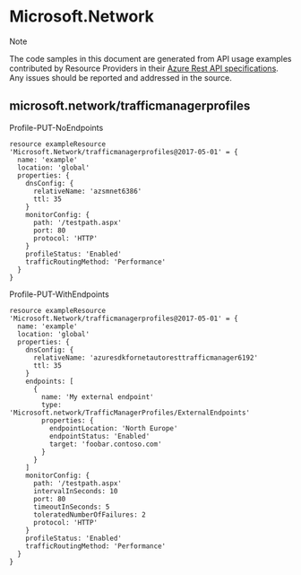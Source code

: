 # Microsoft.Network
  
> [!NOTE]
> The code samples in this document are generated from API usage examples contributed by Resource Providers in their [Azure Rest API specifications](https://github.com/Azure/azure-rest-api-specs). Any issues should be reported and addressed in the source.


## microsoft.network/trafficmanagerprofiles

Profile-PUT-NoEndpoints
```bicep
resource exampleResource 'Microsoft.Network/trafficmanagerprofiles@2017-05-01' = {
  name: 'example'
  location: 'global'
  properties: {
    dnsConfig: {
      relativeName: 'azsmnet6386'
      ttl: 35
    }
    monitorConfig: {
      path: '/testpath.aspx'
      port: 80
      protocol: 'HTTP'
    }
    profileStatus: 'Enabled'
    trafficRoutingMethod: 'Performance'
  }
}
```

Profile-PUT-WithEndpoints
```bicep
resource exampleResource 'Microsoft.Network/trafficmanagerprofiles@2017-05-01' = {
  name: 'example'
  location: 'global'
  properties: {
    dnsConfig: {
      relativeName: 'azuresdkfornetautoresttrafficmanager6192'
      ttl: 35
    }
    endpoints: [
      {
        name: 'My external endpoint'
        type: 'Microsoft.network/TrafficManagerProfiles/ExternalEndpoints'
        properties: {
          endpointLocation: 'North Europe'
          endpointStatus: 'Enabled'
          target: 'foobar.contoso.com'
        }
      }
    ]
    monitorConfig: {
      path: '/testpath.aspx'
      intervalInSeconds: 10
      port: 80
      timeoutInSeconds: 5
      toleratedNumberOfFailures: 2
      protocol: 'HTTP'
    }
    profileStatus: 'Enabled'
    trafficRoutingMethod: 'Performance'
  }
}
```
